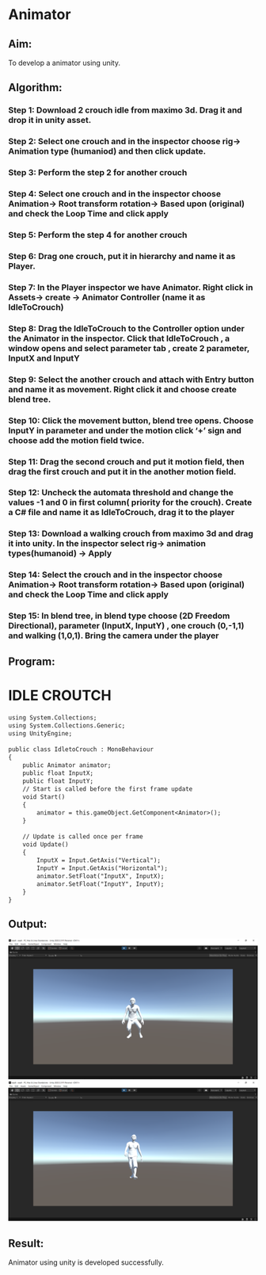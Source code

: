 # Animator

## Aim:
  To develop a animator using unity.

## Algorithm:
### Step 1: Download 2 crouch idle from maximo 3d. Drag it and drop it in unity asset.
### Step 2: Select one crouch and in the inspector choose rig-> Animation type (humaniod) and then click update.
### Step 3: Perform the step 2 for another crouch
### Step 4: Select one crouch and in the inspector choose Animation-> Root transform rotation-> Based upon (original)  and check the Loop Time and click apply
### Step 5: Perform the step 4 for another crouch
### Step 6: Drag one crouch, put it in hierarchy and name it as Player.
### Step 7: In the Player inspector we have Animator. Right click in Assets-> create -> Animator Controller (name it as IdleToCrouch)
### Step 8: Drag the IdleToCrouch to the Controller option under the Animator in the inspector. Click that IdleToCrouch , a window opens and select parameter tab , create 2 parameter, InputX and InputY
### Step 9: Select the another crouch and attach with Entry button and name it as movement. Right click it and choose create blend tree.
### Step 10: Click the movement button, blend tree opens. Choose InputY in parameter and under the motion click ‘+’ sign and choose add the motion field twice.
### Step 11: Drag the second crouch and put it motion field, then drag the first crouch and put it in the another motion field.
### Step 12: Uncheck the automata threshold and change the values -1 and 0 in first column( priority for the crouch). Create a C# file and name it as IdleToCrouch, drag it to the player
### Step 13: Download a walking crouch from maximo 3d and drag it into unity. In the inspector select rig-> animation types(humanoid) -> Apply
### Step 14: Select the crouch and in the inspector choose Animation-> Root transform rotation-> Based upon (original)  and check the Loop Time and click apply
### Step 15: In blend tree, in blend type choose (2D Freedom Directional), parameter (InputX, InputY) , one crouch (0,-1,1) and walking (1,0,1). Bring the camera under the player 

## Program:
# IDLE CROUTCH 
```
using System.Collections;
using System.Collections.Generic;
using UnityEngine;

public class IdletoCrouch : MonoBehaviour
{
    public Animator animator;
    public float InputX;
    public float InputY;
    // Start is called before the first frame update
    void Start()
    {
        animator = this.gameObject.GetComponent<Animator>();
    }

    // Update is called once per frame
    void Update()
    {
        InputX = Input.GetAxis("Vertical");
        InputY = Input.GetAxis("Horizontal");
        animator.SetFloat("InputX", InputX);
        animator.SetFloat("InputY", InputY);
    }
}
```

## Output:
![output](W.png)
![output](C.png)


## Result:
 Animator using unity is developed successfully.
